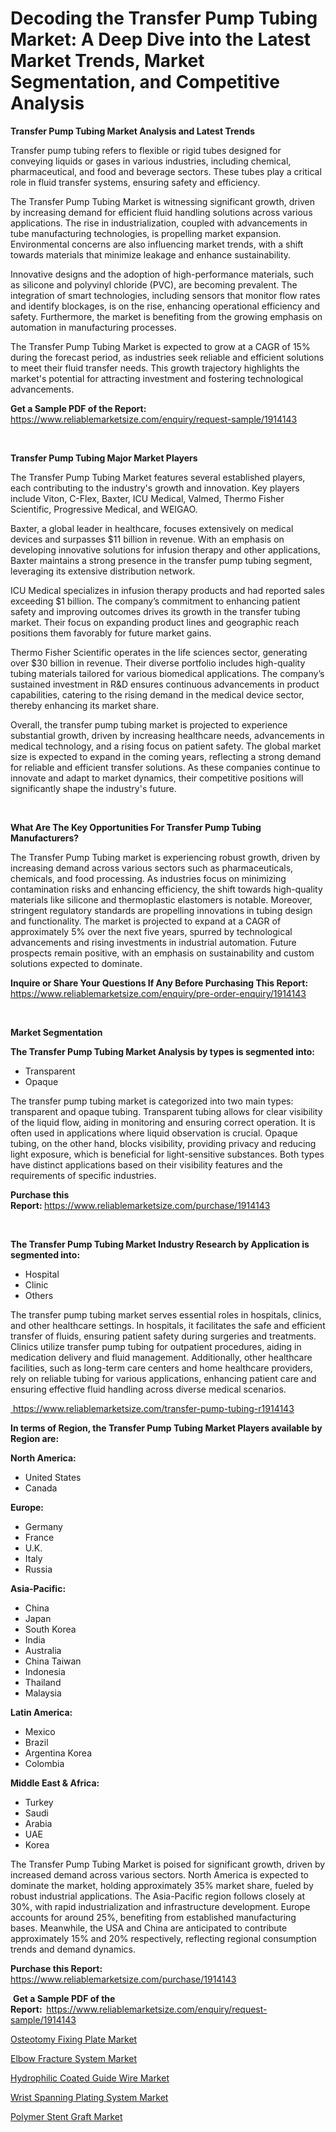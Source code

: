 <p><h1>Decoding the Transfer Pump Tubing Market: A Deep Dive into the Latest Market Trends, Market Segmentation, and Competitive Analysis</h1></p><p><strong>Transfer Pump Tubing Market Analysis and Latest Trends</strong></p>
<p><p>Transfer pump tubing refers to flexible or rigid tubes designed for conveying liquids or gases in various industries, including chemical, pharmaceutical, and food and beverage sectors. These tubes play a critical role in fluid transfer systems, ensuring safety and efficiency.</p><p>The Transfer Pump Tubing Market is witnessing significant growth, driven by increasing demand for efficient fluid handling solutions across various applications. The rise in industrialization, coupled with advancements in tube manufacturing technologies, is propelling market expansion. Environmental concerns are also influencing market trends, with a shift towards materials that minimize leakage and enhance sustainability.</p><p>Innovative designs and the adoption of high-performance materials, such as silicone and polyvinyl chloride (PVC), are becoming prevalent. The integration of smart technologies, including sensors that monitor flow rates and identify blockages, is on the rise, enhancing operational efficiency and safety. Furthermore, the market is benefiting from the growing emphasis on automation in manufacturing processes.</p><p>The Transfer Pump Tubing Market is expected to grow at a CAGR of 15% during the forecast period, as industries seek reliable and efficient solutions to meet their fluid transfer needs. This growth trajectory highlights the market's potential for attracting investment and fostering technological advancements.</p></p>
<p><strong>Get a Sample PDF of the Report:&nbsp;</strong> <a href="https://www.reliablemarketsize.com/enquiry/request-sample/1914143?utm_campaign=1943&utm_medium=2&utm_source=Github&utm_content=ia&utm_term=05032025&utm_id=transfer-pump-tubing">https://www.reliablemarketsize.com/enquiry/request-sample/1914143</a></p>
<p>&nbsp;</p>
<p><strong>Transfer Pump Tubing Major Market Players</strong></p>
<p><p>The Transfer Pump Tubing Market features several established players, each contributing to the industry's growth and innovation. Key players include Viton, C-Flex, Baxter, ICU Medical, Valmed, Thermo Fisher Scientific, Progressive Medical, and WEIGAO. </p><p>Baxter, a global leader in healthcare, focuses extensively on medical devices and surpasses $11 billion in revenue. With an emphasis on developing innovative solutions for infusion therapy and other applications, Baxter maintains a strong presence in the transfer pump tubing segment, leveraging its extensive distribution network.</p><p>ICU Medical specializes in infusion therapy products and had reported sales exceeding $1 billion. The company’s commitment to enhancing patient safety and improving outcomes drives its growth in the transfer tubing market. Their focus on expanding product lines and geographic reach positions them favorably for future market gains.</p><p>Thermo Fisher Scientific operates in the life sciences sector, generating over $30 billion in revenue. Their diverse portfolio includes high-quality tubing materials tailored for various biomedical applications. The company’s sustained investment in R&D ensures continuous advancements in product capabilities, catering to the rising demand in the medical device sector, thereby enhancing its market share.</p><p>Overall, the transfer pump tubing market is projected to experience substantial growth, driven by increasing healthcare needs, advancements in medical technology, and a rising focus on patient safety. The global market size is expected to expand in the coming years, reflecting a strong demand for reliable and efficient transfer solutions. As these companies continue to innovate and adapt to market dynamics, their competitive positions will significantly shape the industry's future.</p></p>
<p>&nbsp;</p>
<p><strong>What Are The Key Opportunities For Transfer Pump Tubing Manufacturers?</strong></p>
<p><p>The Transfer Pump Tubing market is experiencing robust growth, driven by increasing demand across various sectors such as pharmaceuticals, chemicals, and food processing. As industries focus on minimizing contamination risks and enhancing efficiency, the shift towards high-quality materials like silicone and thermoplastic elastomers is notable. Moreover, stringent regulatory standards are propelling innovations in tubing design and functionality. The market is projected to expand at a CAGR of approximately 5% over the next five years, spurred by technological advancements and rising investments in industrial automation. Future prospects remain positive, with an emphasis on sustainability and custom solutions expected to dominate.</p></p>
<p><strong>Inquire or Share Your Questions If Any Before Purchasing This Report:</strong> <a href="https://www.reliablemarketsize.com/enquiry/pre-order-enquiry/1914143?utm_campaign=1943&utm_medium=2&utm_source=Github&utm_content=ia&utm_term=05032025&utm_id=transfer-pump-tubing">https://www.reliablemarketsize.com/enquiry/pre-order-enquiry/1914143</a></p>
<p>&nbsp;</p>
<p><strong>Market Segmentation</strong></p>
<p><strong>The Transfer Pump Tubing Market Analysis by types is segmented into:</strong></p>
<p><ul><li>Transparent</li><li>Opaque</li></ul></p>
<p><p>The transfer pump tubing market is categorized into two main types: transparent and opaque tubing. Transparent tubing allows for clear visibility of the liquid flow, aiding in monitoring and ensuring correct operation. It is often used in applications where liquid observation is crucial. Opaque tubing, on the other hand, blocks visibility, providing privacy and reducing light exposure, which is beneficial for light-sensitive substances. Both types have distinct applications based on their visibility features and the requirements of specific industries.</p></p>
<p><strong>Purchase this Report:&nbsp;</strong><a href="https://www.reliablemarketsize.com/purchase/1914143?utm_campaign=1943&utm_medium=2&utm_source=Github&utm_content=ia&utm_term=05032025&utm_id=transfer-pump-tubing">https://www.reliablemarketsize.com/purchase/1914143</a></p>
<p>&nbsp;</p>
<p><strong>The Transfer Pump Tubing Market Industry Research by Application is segmented into:</strong></p>
<p><ul><li>Hospital</li><li>Clinic</li><li>Others</li></ul></p>
<p><p>The transfer pump tubing market serves essential roles in hospitals, clinics, and other healthcare settings. In hospitals, it facilitates the safe and efficient transfer of fluids, ensuring patient safety during surgeries and treatments. Clinics utilize transfer pump tubing for outpatient procedures, aiding in medication delivery and fluid management. Additionally, other healthcare facilities, such as long-term care centers and home healthcare providers, rely on reliable tubing for various applications, enhancing patient care and ensuring effective fluid handling across diverse medical scenarios.</p></p>
<p><a href="https://www.reliablemarketsize.com/transfer-pump-tubing-r1914143?utm_campaign=1943&utm_medium=2&utm_source=Github&utm_content=ia&utm_term=05032025&utm_id=transfer-pump-tubing">&nbsp;https://www.reliablemarketsize.com/transfer-pump-tubing-r1914143</a></p>
<p><strong>In terms of Region, the Transfer Pump Tubing Market Players available by Region are:</strong></p>
<p>
    <p> <strong> North America: </strong>
        <ul>
            <li>United States</li>
            <li>Canada</li>
        </ul>
        </p> 
    <p> <strong> Europe: </strong>
        <ul>
            <li>Germany</li>
            <li>France</li>
            <li>U.K.</li>
            <li>Italy</li>
            <li>Russia</li>
        </ul>
        </p> 
    <p> <strong> Asia-Pacific: </strong>
        <ul>
            <li>China</li>
            <li>Japan</li>
            <li>South Korea</li>
            <li>India</li>
            <li>Australia</li>
            <li>China Taiwan</li>
            <li>Indonesia</li>
            <li>Thailand</li>
            <li>Malaysia</li>
        </ul>
        </p> 
    <p> <strong> Latin America: </strong>
        <ul>
            <li>Mexico</li>
            <li>Brazil</li>
            <li>Argentina Korea</li>
            <li>Colombia</li>
        </ul>
        </p> 
    <p> <strong> Middle East & Africa: </strong>
        <ul>
            <li>Turkey</li>
            <li>Saudi</li>
            <li>Arabia</li>
            <li>UAE</li>
            <li>Korea</li>
        </ul>
    </p>
    </p>
<p><p>The Transfer Pump Tubing Market is poised for significant growth, driven by increased demand across various sectors. North America is expected to dominate the market, holding approximately 35% market share, fueled by robust industrial applications. The Asia-Pacific region follows closely at 30%, with rapid industrialization and infrastructure development. Europe accounts for around 25%, benefiting from established manufacturing bases. Meanwhile, the USA and China are anticipated to contribute approximately 15% and 20% respectively, reflecting regional consumption trends and demand dynamics.</p></p>
<p><strong>Purchase this Report: </strong><a href="https://www.reliablemarketsize.com/purchase/1914143?utm_campaign=1943&utm_medium=2&utm_source=Github&utm_content=ia&utm_term=05032025&utm_id=transfer-pump-tubing">https://www.reliablemarketsize.com/purchase/1914143</a></p>
<p>&nbsp;<strong>Get a Sample PDF of the Report:&nbsp;&nbsp;</strong><a href="https://www.reliablemarketsize.com/enquiry/request-sample/1914143?utm_campaign=1943&utm_medium=2&utm_source=Github&utm_content=ia&utm_term=05032025&utm_id=transfer-pump-tubing">https://www.reliablemarketsize.com/enquiry/request-sample/1914143</a></p>
<p><strong></strong></p>
<p><p><a href="https://github.com/lolahberkik5/Market-Research-Report-List-1/blob/main/osteotomy-fixing-plate-market.md?utm_campaign=1943&utm_medium=2&utm_source=Github&utm_content=ia&utm_term=05032025&utm_id=transfer-pump-tubing">Osteotomy Fixing Plate Market</a></p><p><a href="https://github.com/stvnpukaj10/Market-Research-Report-List-1/blob/main/elbow-fracture-system-market.md?utm_campaign=1943&utm_medium=2&utm_source=Github&utm_content=ia&utm_term=05032025&utm_id=transfer-pump-tubing">Elbow Fracture System Market</a></p><p><a href="https://github.com/bloggglazaie/Market-Research-Report-List-1/blob/main/hydrophilic-coated-guide-wire-market.md?utm_campaign=1943&utm_medium=2&utm_source=Github&utm_content=ia&utm_term=05032025&utm_id=transfer-pump-tubing">Hydrophilic Coated Guide Wire Market</a></p><p><a href="https://github.com/nikkoureta1y/Market-Research-Report-List-1/blob/main/wrist-spanning-plating-system-market.md?utm_campaign=1943&utm_medium=2&utm_source=Github&utm_content=ia&utm_term=05032025&utm_id=transfer-pump-tubing">Wrist Spanning Plating System Market</a></p><p><a href="https://github.com/dubelsuehsik/Market-Research-Report-List-1/blob/main/polymer-stent-graft-market.md?utm_campaign=1943&utm_medium=2&utm_source=Github&utm_content=ia&utm_term=05032025&utm_id=transfer-pump-tubing">Polymer Stent Graft Market</a></p></p>